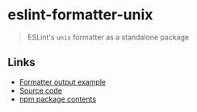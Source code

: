 # eslint-formatter-unix

> ESLint's `unix` formatter as a standalone package

## Links

- [Formatter output example](https://eslint.org/docs/user-guide/formatters/#unix)
- [Source code](https://github.com/fregante/eslint-formatters/tree/main/packages/eslint-formatter-unix)
- [npm package contents](https://www.unpkg.com/browse/eslint-formatter-unix/)
